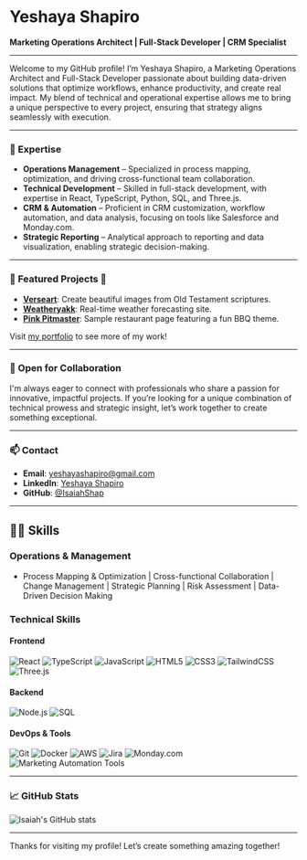 # Yeshaya Shapiro

**Marketing Operations Architect | Full-Stack Developer | CRM Specialist**

---

Welcome to my GitHub profile! I’m Yeshaya Shapiro, a Marketing Operations Architect and Full-Stack Developer passionate about building data-driven solutions that optimize workflows, enhance productivity, and create real impact. My blend of technical and operational expertise allows me to bring a unique perspective to every project, ensuring that strategy aligns seamlessly with execution.

---

### 🚀 Expertise

- **Operations Management** – Specialized in process mapping, optimization, and driving cross-functional team collaboration.
- **Technical Development** – Skilled in full-stack development, with expertise in React, TypeScript, Python, SQL, and Three.js.
- **CRM & Automation** – Proficient in CRM customization, workflow automation, and data analysis, focusing on tools like Salesforce and Monday.com.
- **Strategic Reporting** – Analytical approach to reporting and data visualization, enabling strategic decision-making.

---

### 🌟 Featured Projects 🫢

- **[Verseart](https://www.yeshaya.dev/verseart)**: Create beautiful images from Old Testament scriptures.
- **[Weatheryakk](https://www.yeshaya.dev/weatheryakk)**: Real-time weather forecasting site.
- **[Pink Pitmaster](https://www.yeshaya.dev/pinkpit)**: Sample restaurant page featuring a fun BBQ theme.

Visit [my portfolio](https://www.yeshaya.dev/) to see more of my work!

---

### 💼 Open for Collaboration

I'm always eager to connect with professionals who share a passion for innovative, impactful projects. If you’re looking for a unique combination of technical prowess and strategic insight, let’s work together to create something exceptional.

---

### 📫 Contact

- **Email**: [yeshayashapiro@gmail.com](mailto:yeshayashapiro@gmail.com)
- **LinkedIn**: [Yeshaya Shapiro](https://www.linkedin.com/in/yeshaya-shapiro-973238221/)
- **GitHub**: [@IsaiahShap](https://github.com/IsaiahShap)

---

## 👨‍💻 Skills

### Operations & Management

- Process Mapping & Optimization | Cross-functional Collaboration | Change Management | Strategic Planning | Risk Assessment | Data-Driven Decision Making

### Technical Skills

#### Frontend

![React](https://img.shields.io/badge/-React-61DAFB?style=flat-square&logo=react&logoColor=black)
![TypeScript](https://img.shields.io/badge/-TypeScript-3178C6?style=flat-square&logo=typescript&logoColor=white)
![JavaScript](https://img.shields.io/badge/-JavaScript-F7DF1E?style=flat-square&logo=javascript&logoColor=black)
![HTML5](https://img.shields.io/badge/-HTML5-E34F26?style=flat-square&logo=html5&logoColor=white)
![CSS3](https://img.shields.io/badge/-CSS3-1572B6?style=flat-square&logo=css3&logoColor=white)
![TailwindCSS](https://img.shields.io/badge/-TailwindCSS-38B2AC?style=flat-square&logo=tailwind-css&logoColor=white)
![Three.js](https://img.shields.io/badge/-Three.js-000000?style=flat-square&logo=three.js&logoColor=white)

#### Backend

![Node.js](https://img.shields.io/badge/-Node.js-339933?style=flat-square&logo=node.js&logoColor=white)
![SQL](https://img.shields.io/badge/-SQL-4479A1?style=flat-square&logo=postgresql&logoColor=white)

#### DevOps & Tools

![Git](https://img.shields.io/badge/-Git-F05032?style=flat-square&logo=git&logoColor=white)
![Docker](https://img.shields.io/badge/-Docker-2496ED?style=flat-square&logo=docker&logoColor=white)
![AWS](https://img.shields.io/badge/-AWS-232F3E?style=flat-square&logo=amazon-aws&logoColor=white)
![Jira](https://img.shields.io/badge/-Jira-0052CC?style=flat-square&logo=jira&logoColor=white)
![Monday.com](https://img.shields.io/badge/-Monday.com-FF3D57?style=flat-square&logo=monday.com&logoColor=white)
![Marketing Automation Tools](https://img.shields.io/badge/-Marketing%20Automation-FF6F00?style=flat-square&logo=marketo&logoColor=white)

---

### 📈 GitHub Stats

![Isaiah's GitHub stats](https://github-readme-stats.vercel.app/api?username=IsaiahShap&show_icons=true&theme=radical)

---

Thanks for visiting my profile! Let’s create something amazing together!
